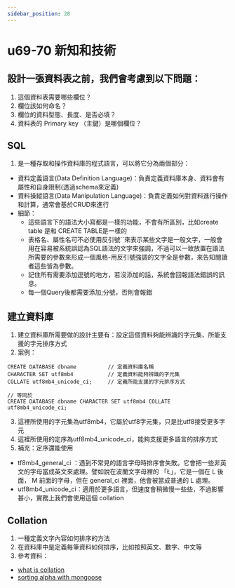 ```yaml
---
sidebar_position: 28
---
```


# u69-70 新知和技術 


## 設計一張資料表之前，我們會考慮到以下問題：
1. 這個資料表需要哪些欄位？
2. 欄位該如何命名？
3. 欄位的資料型態、長度、是否必填？
4. 資料表的 Primary key （主鍵）是哪個欄位？

## SQL
1. 是一種存取和操作資料庫的程式語言，可以將它分為兩個部分：
  - 資料定義語言(Data Definition Language)：負責定義資料庫本身、資料會有屬性和自身限制(透過schema來定義)
  - 資料操縱語言(Data Manipulation Language)：負責定義如何對資料進行操作和計算，通常會基於CRUD來進行
  - 細節：
    - 這些語言下的語法大小寫都是一樣的功能，不會有所區別，比如create table 是和 CREATE TABLE是一樣的
    - 表格名、屬性名可不必使用反引號``來表示某些文字是一般文字，一般會用在容易被系統誤認為SQL語法的文字來強調，不過可以一致放置在語法所需要的參數來形成一個風格-用反引號強調的文字全是參數，來告知閱讀者這些皆為參數。
    - 記住所有需要添加逗號的地方，若沒添加的話，系統會回報語法錯誤的訊息。
    - 每一個Query後都需要添加;分號，否則會報錯

## 建立資料庫
1. 建立資料庫所需要做的設計主要有：設定這個資料夠能辨識的字元集、所能支援的字元排序方式
2. 案例：
```
CREATE DATABASE dbname          // 定義資料庫名稱
CHARACTER SET utf8mb4           // 定義資料能夠辨識的字元集
COLLATE utf8mb4_unicode_ci;     // 定義所能支援的字元排序方式

// 等同於
CREATE DATABASE dbname CHARACTER SET utf8mb4 COLLATE utf8mb4_unicode_ci;
```
3. 這裡所使用的字元集為utf8mb4，它屬於utf8字元集，只是比utf8接受更多字元
4. 這裡所使用的定序為utf8mb4_unicode_ci，能夠支援更多語言的排序方式
5. 補充：定序還能使用
  - tf8mb4_general_ci ：遇到不常見的語言字母時排序會失敗。它會把一些非英文的字母當成英文來處理。譬如說在波蘭文字母裡的 「Ł」，它是一個在 L 後面， M 前面的字母，但在 general_ci 裡面，他會被當成普通的 L 處理。
  - utf8mb4_unicode_ci：適用於更多語言，但速度會稍微慢一些些，不過影響甚小，實務上我們會使用這個 collation


## Collation
1. 一種定義文字內容如何排序的方法
2. 在資料庫中是定義每筆資料如何排序，比如按照英文、數字、中文等
3. 參考資料：
 - [what is collation](https://docs.mongodb.com/manual/reference/collation/)
 - [sorting alpha with mongoose](https://stackoverflow.com/questions/19435580/sorting-alpha-with-mongoose)